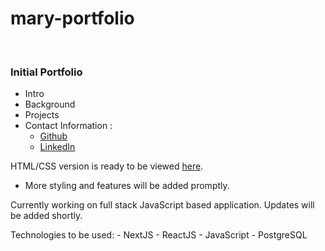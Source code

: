 # mary-portfolio

<br>

### Initial Portfolio
- Intro 
- Background
- Projects
- Contact Information :
   - [Github](https://github.com/maryjohnben)
   - [LinkedIn](http://linkedin.com/in/mary-benjamin)

HTML/CSS version is ready to be viewed [here](https://maryjohnben.github.io/mary-portfolio.github.io/).
<br>
- More styling and features will be added promptly.
<p>
Currently working on full stack JavaScript based application. Updates will be added shortly. 
</p>
Technologies to be used:
- NextJS
- ReactJS
- JavaScript
- PostgreSQL

